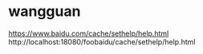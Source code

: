 # wangguan
https://www.baidu.com/cache/sethelp/help.html
http://localhost:18080/foobaidu/cache/sethelp/help.html